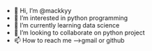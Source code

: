 - 👋 Hi, I’m @mackkyy
- 👀 I’m interested in python programming
- 🌱 I’m currently learning data science
- 💞️ I’m looking to collaborate on python project
- 📫 How to reach me -->gmail or github

<!---
mackkyy/mackkyy is a ✨ special ✨ repository because its `README.md` (this file) appears on your GitHub profile.
You can click the Preview link to take a look at your changes.
--->
